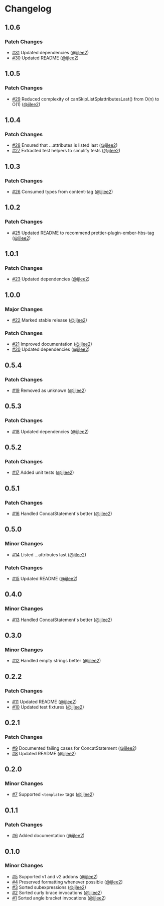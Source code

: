 # Changelog

## 1.0.6

### Patch Changes

- [#31](https://github.com/ijlee2/ember-codemod-sort-invocations/pull/31) Updated dependencies ([@ijlee2](https://github.com/ijlee2))
- [#30](https://github.com/ijlee2/ember-codemod-sort-invocations/pull/30) Updated README ([@ijlee2](https://github.com/ijlee2))

## 1.0.5

### Patch Changes

- [#29](https://github.com/ijlee2/ember-codemod-sort-invocations/pull/29) Reduced complexity of canSkipListSplattributesLast() from O(n) to O(1) ([@ijlee2](https://github.com/ijlee2))

## 1.0.4

### Patch Changes

- [#28](https://github.com/ijlee2/ember-codemod-sort-invocations/pull/28) Ensured that ...attributes is listed last ([@ijlee2](https://github.com/ijlee2))
- [#27](https://github.com/ijlee2/ember-codemod-sort-invocations/pull/27) Extracted test helpers to simplify tests ([@ijlee2](https://github.com/ijlee2))

## 1.0.3

### Patch Changes

- [#26](https://github.com/ijlee2/ember-codemod-sort-invocations/pull/26) Consumed types from content-tag ([@ijlee2](https://github.com/ijlee2))

## 1.0.2

### Patch Changes

- [#25](https://github.com/ijlee2/ember-codemod-sort-invocations/pull/25) Updated README to recommend prettier-plugin-ember-hbs-tag ([@ijlee2](https://github.com/ijlee2))

## 1.0.1

### Patch Changes

- [#23](https://github.com/ijlee2/ember-codemod-sort-invocations/pull/23) Updated dependencies ([@ijlee2](https://github.com/ijlee2))

## 1.0.0

### Major Changes

- [#22](https://github.com/ijlee2/ember-codemod-sort-invocations/pull/22) Marked stable release ([@ijlee2](https://github.com/ijlee2))

### Patch Changes

- [#21](https://github.com/ijlee2/ember-codemod-sort-invocations/pull/21) Improved documentation ([@ijlee2](https://github.com/ijlee2))
- [#20](https://github.com/ijlee2/ember-codemod-sort-invocations/pull/20) Updated dependencies ([@ijlee2](https://github.com/ijlee2))

## 0.5.4

### Patch Changes

- [#19](https://github.com/ijlee2/ember-codemod-sort-invocations/pull/19) Removed as unknown ([@ijlee2](https://github.com/ijlee2))

## 0.5.3

### Patch Changes

- [#18](https://github.com/ijlee2/ember-codemod-sort-invocations/pull/18) Updated dependencies ([@ijlee2](https://github.com/ijlee2))

## 0.5.2

### Patch Changes

- [#17](https://github.com/ijlee2/ember-codemod-sort-invocations/pull/17) Added unit tests ([@ijlee2](https://github.com/ijlee2))

## 0.5.1

### Patch Changes

- [#16](https://github.com/ijlee2/ember-codemod-sort-invocations/pull/16) Handled ConcatStatement's better ([@ijlee2](https://github.com/ijlee2))

## 0.5.0

### Minor Changes

- [#14](https://github.com/ijlee2/ember-codemod-sort-invocations/pull/14) Listed ...attributes last ([@ijlee2](https://github.com/ijlee2))

### Patch Changes

- [#15](https://github.com/ijlee2/ember-codemod-sort-invocations/pull/15) Updated README ([@ijlee2](https://github.com/ijlee2))

## 0.4.0

### Minor Changes

- [#13](https://github.com/ijlee2/ember-codemod-sort-invocations/pull/13) Handled ConcatStatement's better ([@ijlee2](https://github.com/ijlee2))

## 0.3.0

### Minor Changes

- [#12](https://github.com/ijlee2/ember-codemod-sort-invocations/pull/12) Handled empty strings better ([@ijlee2](https://github.com/ijlee2))

## 0.2.2

### Patch Changes

- [#11](https://github.com/ijlee2/ember-codemod-sort-invocations/pull/11) Updated README ([@ijlee2](https://github.com/ijlee2))
- [#10](https://github.com/ijlee2/ember-codemod-sort-invocations/pull/10) Updated test fixtures ([@ijlee2](https://github.com/ijlee2))

## 0.2.1

### Patch Changes

- [#9](https://github.com/ijlee2/ember-codemod-sort-invocations/pull/9) Documented failing cases for ConcatStatement ([@ijlee2](https://github.com/ijlee2))
- [#8](https://github.com/ijlee2/ember-codemod-sort-invocations/pull/8) Updated README ([@ijlee2](https://github.com/ijlee2))

## 0.2.0

### Minor Changes

- [#7](https://github.com/ijlee2/ember-codemod-sort-invocations/pull/7) Supported `<template>` tags ([@ijlee2](https://github.com/ijlee2))

## 0.1.1

### Patch Changes

- [#6](https://github.com/ijlee2/ember-codemod-sort-invocations/pull/6) Added documentation ([@ijlee2](https://github.com/ijlee2))

## 0.1.0

### Minor Changes

- [#5](https://github.com/ijlee2/ember-codemod-sort-invocations/pull/5) Supported v1 and v2 addons ([@ijlee2](https://github.com/ijlee2))
- [#4](https://github.com/ijlee2/ember-codemod-sort-invocations/pull/4) Preserved formatting whenever possible ([@ijlee2](https://github.com/ijlee2))
- [#3](https://github.com/ijlee2/ember-codemod-sort-invocations/pull/3) Sorted subexpressions ([@ijlee2](https://github.com/ijlee2))
- [#2](https://github.com/ijlee2/ember-codemod-sort-invocations/pull/2) Sorted curly brace invocations ([@ijlee2](https://github.com/ijlee2))
- [#1](https://github.com/ijlee2/ember-codemod-sort-invocations/pull/1) Sorted angle bracket invocations ([@ijlee2](https://github.com/ijlee2))
